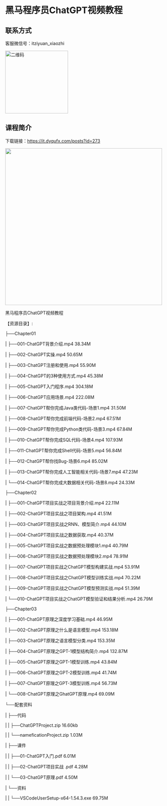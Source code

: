 # 黑马程序员ChatGPT视频教程

## 联系方式

客服微信号：itziyuan_xiaozhi

<img src="https://ziyuanyun.oss-cn-guangzhou.aliyuncs.com/common/20240614073449/666b82192834a.jpg" width="200" height="200" alt="二维码">

## 课程简介

下载链接：https://it.dyqufx.com/posts?id=273

<img src="https://ziyuanyun.oss-cn-guangzhou.aliyuncs.com/yun/20240515151744/66446198496ec.jpg" width="500" alt="">

  黑马程序员ChatGPT视频教程



 【资源目录】:

 ├──Chapter01

 | ├──001-ChatGPT背景介绍.mp4 38.34M

 | ├──002-ChatGPT实操.mp4 50.65M

 | ├──003-ChatGPT注册和使用.mp4 55.90M

 | ├──004-ChatGPT的3种使用方式.mp4 45.38M

 | ├──005-ChatGPT入门程序.mp4 304.18M

 | ├──006-ChatGPT应用场景.mp4 222.08M

 | ├──007-ChatGPT帮你完成Java类代码-场景1.mp4 31.50M

 | ├──008-ChatGPT帮你完成前端代码-场景2.mp4 67.51M

 | ├──009-ChatGPT帮你完成Python类代码-场景3.mp4 67.84M

 | ├──010-ChatGPT帮你完成SQL代码-场景4.mp4 107.93M

 | ├──011-ChatGPT帮你完成Shell代码-场景5.mp4 56.84M

 | ├──012-ChatGPT帮你找Bug-场景6.mp4 85.02M

 | ├──013-ChatGPT帮你完成人工智能相关代码-场景7.mp4 47.23M

 | └──014-ChatGPT帮你完成大数据相关代码-场景8.mp4 24.33M

 ├──Chapter02

 | ├──001-ChatGPT项目实战之项目背景介绍.mp4 22.11M

 | ├──002-ChatGPT项目实战之项目架构.mp4 41.51M

 | ├──003-ChatGPT项目实战之RNN、模型简介.mp4 44.10M

 | ├──004-ChatGPT项目实战之数据获取.mp4 40.37M

 | ├──005-ChatGPT项目实战之数据预处理模块1.mp4 40.79M

 | ├──006-ChatGPT项目实战之数据预处理模块2.mp4 78.91M

 | ├──007-ChatGPT项目实战之ChatGPT模型构建实战.mp4 53.91M

 | ├──008-ChatGPT项目实战之ChatGPT模型训练实战.mp4 70.22M

 | ├──009-ChatGPT项目实战之ChatGPT模型预测实战.mp4 51.39M

 | └──010-ChatGPT项目实战之ChatGPT模型验证和结果分析.mp4 26.79M

 ├──Chapter03

 | ├──001-ChatGPT原理之深度学习基础.mp4 46.95M

 | ├──002-ChatGPT原理之什么是语言模型.mp4 153.18M

 | ├──003-ChatGPT原理之语言模型分类.mp4 153.35M

 | ├──004-ChatGPT原理之GPT-1模型结构简介.mp4 132.87M

 | ├──005-ChatGPT原理之GPT-1模型训练.mp4 43.84M

 | ├──006-ChatGPT原理之GPT-2模型训练.mp4 41.74M

 | ├──007-ChatGPT原理之GPT-3模型训练.mp4 56.73M

 | └──008-ChatGPT原理之GhatGPT原理.mp4 69.09M

 └──配套资料

 | ├──代码

 | | ├──ChatGPTProject.zip 16.60kb

 | | └──nameficationProject.zip 1.03M

 | ├──课件

 | | ├──01-ChatGPT入门.pdf 6.01M

 | | ├──02-ChatGPT项目实战 .pdf 4.28M

 | | └──03-ChatGPT原理.pdf 4.50M

 | └──资料

 | | └──VSCodeUserSetup-x64-1.54.3.exe 69.75M

  